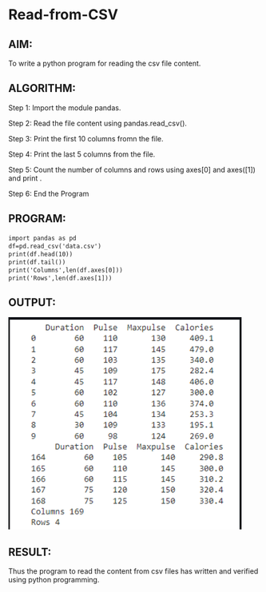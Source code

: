 # Read-from-CSV

## AIM:
To write a python program for reading the csv file content.
## ALGORITHM:
Step 1: Import the module pandas.

Step 2: Read the file content using pandas.read_csv().

Step 3: Print the first 10 columns fromn the file.

Step 4: Print the last 5 columns from the file.

Step 5: Count the number of columns and rows using axes[0] and axes([1]) and print .

Step 6: End the Program

## PROGRAM:
```
import pandas as pd
df=pd.read_csv('data.csv')
print(df.head(10))
print(df.tail())
print('Columns',len(df.axes[0]))
print('Rows',len(df.axes[1]))
```
## OUTPUT:
![git log](s1.png)
## RESULT:
Thus the program to read the content from csv files has written and verified using python programming.